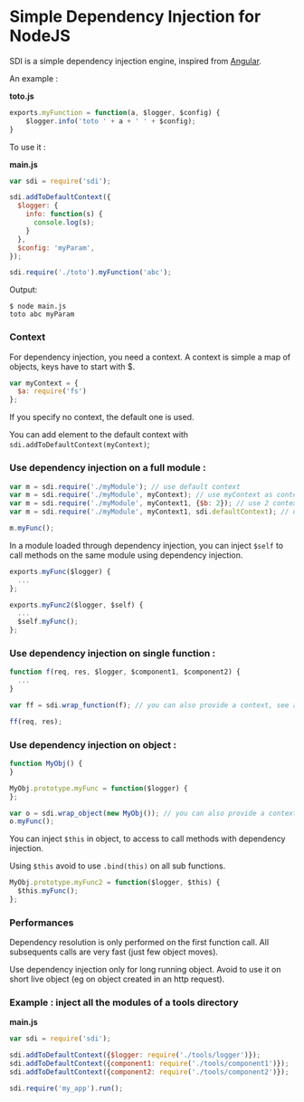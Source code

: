 Simple Dependency Injection for NodeJS
===

SDI is a simple dependency injection engine, inspired from [Angular](http://angularjs.org/).

An example :

**toto.js**
````js
exports.myFunction = function(a, $logger, $config) {
	$logger.info('toto ' + a + ' ' + $config);
}
````

To use it :

**main.js**
````js
var sdi = require('sdi');

sdi.addToDefaultContext({
  $logger: {
    info: function(s) {
      console.log(s);
    }
  },
  $config: 'myParam',
});

sdi.require('./toto').myFunction('abc');

````

Output:
````
$ node main.js
toto abc myParam
````

### Context

For dependency injection, you need a context. A context is simple a map of objects, keys have to start with $.

````js
var myContext = {
  $a: require('fs')
};
````

If you specify no context, the default one is used.

You can add element to the default context with `sdi.addToDefaultContext(myContext)`;

### Use dependency injection on a full module :

````js
var m = sdi.require('./myModule'); // use default context
var m = sdi.require('./myModule', myContext); // use myContext as context
var m = sdi.require('./myModule', myContext1, {$b: 2}); // use 2 contexts
var m = sdi.require('./myModule', myContext1, sdi.defaultContext); // use myContext and the default context

m.myFunc();

````

In a module loaded through dependency injection, you can inject `$self` to call methods on the same module using dependency injection.

````js
exports.myFunc($logger) {
  ...
};

exports.myFunc2($logger, $self) {
  ...
  $self.myFunc();
};
````

### Use dependency injection on single function :

````js
function f(req, res, $logger, $component1, $component2) {
  ...
}

var ff = sdi.wrap_function(f); // you can also provide a context, see above.

ff(req, res);
````

### Use dependency injection on object :

````js
function MyObj() {
}

MyObj.prototype.myFunc = function($logger) {
};

var o = sdi.wrap_object(new MyObj()); // you can also provide a context, see above.
o.myFunc();
````

You can inject `$this` in object, to access to call methods with dependency injection. 

Using `$this` avoid to use `.bind(this)` on all sub functions.

````js
MyObj.prototype.myFunc2 = function($logger, $this) {
  $this.myFunc();
};
````

### Performances

Dependency resolution is only performed on the first function call. All subsequents calls are very fast (just few object moves).

Use dependency injection only for long running object. Avoid to use it on short live object (eg on object created in an http request).

### Example : inject all the modules of a tools directory

**main.js**
````js
var sdi = require('sdi');

sdi.addToDefaultContext({$logger: require('./tools/logger')});
sdi.addToDefaultContext({component1: require('./tools/component1')});
sdi.addToDefaultContext({component2: require('./tools/component2')});

sdi.require('my_app').run();
````
